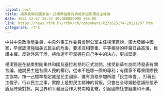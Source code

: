 ```yaml
---
layout: post
title: 楊潔篪稱有國家按一己標準指誰有資格參加所謂民主峰會
date: 2021-12-07 15:47:30.000000000 +08:00
link: https://news.rthk.hk/rthk/ch/component/k2/1623174-20211207.htm
categories: rthk
---
```


中共中央政治局委員、中央外事工作委員會辦公室主任楊潔篪說，廣大發展中國家，早就認清強加美式民主的危害，要求互相尊重、平等相待的呼聲日益高漲，維護主權、反對外來干涉，將命運牢牢掌握在自己手中的決心，更加堅定。

楊潔篪是在結束對剛果共和國及塞拉利昂的正式訪問，接受新華社訪問時發表有關言論。他說民主是各國人民的權利，從來不是哪一國的專利；有國家不尊重國際民主協商，按一己標準指定誰是民主國家、誰有資格參加所謂「民主峰會」，打著民主幌子，行非民主之事，實際上是對民主精神的背叛，只會在全球煽動意識形態矛盾及陣營對抗，與世界和平發展合作大勢南轅北轍，引起國際社會疑慮和不滿。
